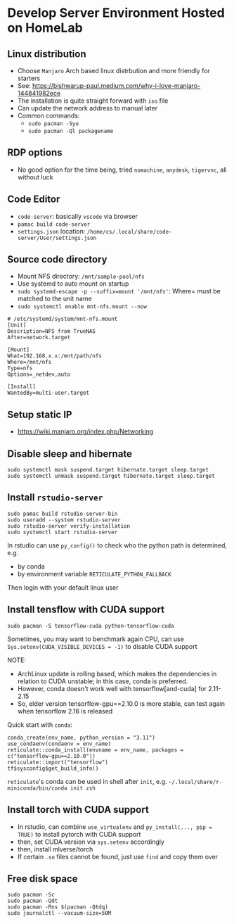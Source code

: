 # Develop Server Environment Hosted on HomeLab

## Linux distribution

- Choose `Manjaro` Arch based linux distrbution and more friendly for starters
- See: https://bishwarup-paul.medium.com/why-i-love-manjaro-144841982ece
- The installation is quite straight forward with `iso` file
- Can update the network address to manual later
- Common commands:
  - `sudo pacman -Syu`
  - `sudo pacman -Ql packagename`

## RDP options

- No good option for the time being, tried `nomachine`, `anydesk`, `tigervnc`, all without luck

## Code Editor

- `code-server`: basically `vscode` via browser
- `pamac build code-server`
- `settings.json` location: `/home/cs/.local/share/code-server/User/settings.json`

## Source code directory

- Mount NFS directory: `/mnt/sample-pool/nfs`
- Use systemd to auto mount on startup
- `sudo systemd-escape -p --suffix=mount '/mnt/nfs'`: Where= must be matched to the unit name
- `sudo systemctl enable mnt-nfs.mount --now`

```
# /etc/systemd/system/mnt-nfs.mount
[Unit]
Description=NFS from TrueNAS
After=network.target

[Mount]
What=192.168.x.x:/mnt/path/nfs
Where=/mnt/nfs
Type=nfs
Options=_netdev,auto

[Install]
WantedBy=multi-user.target
```

## Setup static IP

- https://wiki.manjaro.org/index.php/Networking

## Disable sleep and hibernate

```
sudo systemctl mask suspend.target hibernate.target sleep.target
sudo systemctl unmask suspend.target hibernate.target sleep.target
```

## Install `rstudio-server`

```
sudo pamac build rstudio-server-bin
sudo useradd --system rstudio-server
sudo rstudio-server verify-installation
sudo systemctl start rstudio-server
```

In rstudio can use `py_config()` to check who the python path is determined, e.g.

- by conda
- by environment variable `RETICULATE_PYTHON_FALLBACK`

Then login with your default linux user

## Install tensflow with CUDA support

```
sudo pacman -S tensorflow-cuda python-tensorflow-cuda
```

Sometimes, you may want to benchmark again CPU, can use `Sys.setenv(CUDA_VISIBLE_DEVICES = -1)` to disable CUDA support

NOTE: 

- ArchLinux update is rolling based, which makes the dependencies in relation to CUDA unstable; in this case, conda is preferred. 
- However, conda doesn't work well with tensorflow[and-cuda] for 2.11-2.15
- So, elder version tensorflow-gpu==2.10.0 is more stable, can test again when tensorflow 2.16 is released

Quick start with `conda`:

```
conda_create(env_name, python_version = "3.11")
use_condaenv(condaenv = env_name)
reticulate::conda_install(envname = env_name, packages = c("tensorflow-gpu==2.10.0"))
reticulate::import("tensorflow")
tf$sysconfig$get_build_info()
```

`reticulate`'s conda can be used in shell after `init`, e.g. `~/.local/share/r-miniconda/bin/conda init zsh`

## Install torch with CUDA support

- In rstudio, can combine `use_virtualenv` and `py_install(..., pip = TRUE)` to install pytorch with CUDA support
- then, set CUDA version via `sys.setenv` accordingly
- then, install mlverse/torch
- If certain `.so` files cannot be found, just use `find` and copy them over

## Free disk space

```
sudo pacman -Sc
sudo pacman -Qdt
sudo pacman -Rns $(pacman -Qtdq)
sudo journalctl --vacuum-size=50M
```
